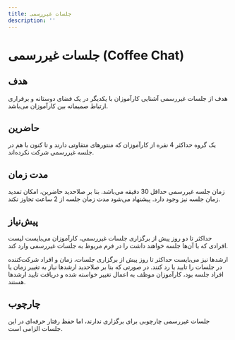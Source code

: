 ```yaml
---
title: جلسات غیررسمی
description: ''
---
```


# جلسات غیررسمی (Coffee Chat)

## هدف

هدف از جلسات غیررسمی آشنایی کارآموزان با یکدیگر در یک فضای دوستانه و برقراری ارتباط صمیمانه بین کارآموزان می‌باشد.

## حاضرین

یک گروه حداکثر 4 نفره از کارآموزان که منتورهای متفاوتی دارند و تا کنون با هم در جلسه غیررسمی شرکت نکرده‌اند.

## مدت زمان

زمان جلسه غیررسمی حداقل 30 دقیقه می‌باشد. بنا بر صلاحدید حاضرین، امکان تمدید زمان جلسه نیز وجود دارد. پیشنهاد می‌شود
مدت زمان جلسه از 2 ساعت تجاوز نکند.

## پیش‌نیاز

حداکثر تا دو روز پیش از برگزاری جلسات غیررسمی، کارآموزان می‌بایست لیست افرادی که با آن‌ها جلسه خواهند داشت را در فرم
مربوط به جلسات غیررسمی وارد کند.

ارشدها نیز می‌بایست حداکثر تا روز پیش از برگزاری جلسات، زمان و افراد شرکت‌کننده در جلسات را تایید یا رد کنند. در صورتی
که بنا بر
صلاحدید ارشدها نیاز به تغییر زمان یا افراد جلسه بود، کارآموزان موظف به اعمال تغییر خواسته شده و دریافت تایید ارشدها
هستند.

## چارچوب

جلسات غیررسمی چارچوبی برای برگزاری ندارند، اما حفظ رفتار حرفه‌ای در این جلسات الزامی است.
